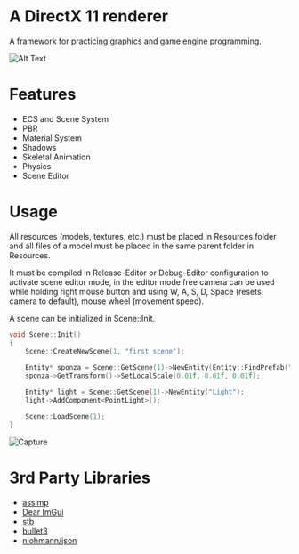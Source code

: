 # A DirectX 11 renderer

A framework for practicing graphics and game engine programming.

![Alt Text](https://media.giphy.com/media/JVIVMvhWGDmFHNYsCx/giphy.gif)

# Features

- ECS and Scene System
- PBR
- Material System
- Shadows
- Skeletal Animation
- Physics
- Scene Editor

# Usage

All resources (models, textures, etc.) must be placed in Resources folder and all files of a model must be placed in the same parent folder in Resources.

It must be compiled in Release-Editor or Debug-Editor configuration to activate scene editor mode, in the editor mode free camera can be used while 
holding right mouse button and using W, A, S, D, Space (resets camera to default), mouse wheel (movement speed).

A scene can be initialized in Scene::Init.

```cpp
void Scene::Init()
{
	Scene::CreateNewScene(1, "first scene");
	
	Entity* sponza = Scene::GetScene(1)->NewEntity(Entity::FindPrefab("sponza.obj"));
	sponza->GetTransform()->SetLocalScale(0.01f, 0.01f, 0.01f);

	Entity* light = Scene::GetScene(1)->NewEntity("Light");
	light->AddComponent<PointLight>();

	Scene::LoadScene(1);
}
```

![Capture](https://user-images.githubusercontent.com/42220126/104954667-b686e080-59d9-11eb-8148-8d26f6a59133.PNG)

# 3rd Party Libraries

- [assimp](https://github.com/assimp/assimp)
- [Dear ImGui](https://github.com/ocornut/imgui)
- [stb](https://github.com/nothings/stb)
- [bullet3](https://github.com/bulletphysics/bullet3)
- [nlohmann/json](https://github.com/nlohmann/json)
